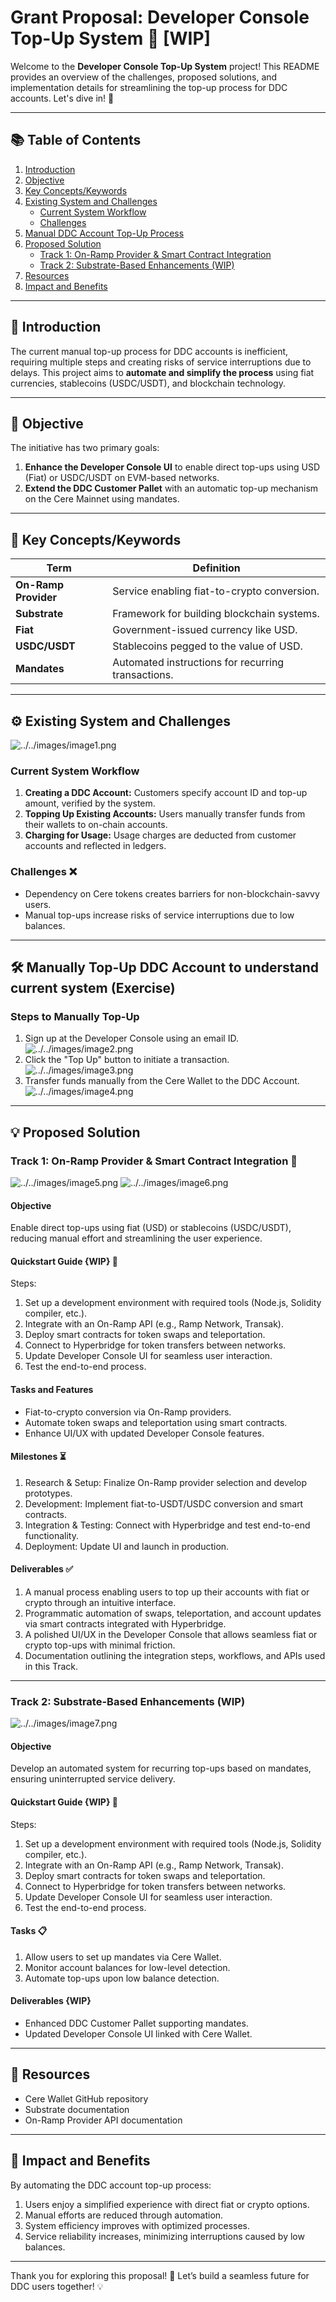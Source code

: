 # Grant Proposal: Developer Console Top-Up System 🚀 [WIP]

Welcome to the **Developer Console Top-Up System** project! This README provides an overview of the challenges, proposed solutions, and implementation details for streamlining the top-up process for DDC accounts. Let's dive in! 🌟

---

## 📚 Table of Contents

1. [Introduction](#-introduction)
2. [Objective](#-objective)
3. [Key Concepts/Keywords](#-key-conceptskeywords)
4. [Existing System and Challenges](#-existing-system-and-challenges)
    - [Current System Workflow](#current-system-workflow)
    - [Challenges](#challenges)
5. [Manual DDC Account Top-Up Process](#-manual-ddc-account-top-up-process)
6. [Proposed Solution](#-proposed-solution)
    - [Track 1: On-Ramp Provider & Smart Contract Integration](https://github.com/Cerebellum-Network/grant-program/blob/master/ideas/developer_console_topup/README.md#track-1-on-ramp-provider--smart-contract-integration-)
    - [Track 2: Substrate-Based Enhancements (WIP)](https://github.com/Cerebellum-Network/grant-program/blob/master/ideas/developer_console_topup/README.md#track-2-substrate-based-enhancements-wip)
7. [Resources](#-resources)
8. [Impact and Benefits](#-impact-and-benefits)

---

## 📝 Introduction

The current manual top-up process for DDC accounts is inefficient, requiring multiple steps and creating risks of service interruptions due to delays. This project aims to **automate and simplify the process** using fiat currencies, stablecoins (USDC/USDT), and blockchain technology.

---

## 🎯 Objective

The initiative has two primary goals:

1. **Enhance the Developer Console UI** to enable direct top-ups using USD (Fiat) or USDC/USDT on EVM-based networks.
2. **Extend the DDC Customer Pallet** with an automatic top-up mechanism on the Cere Mainnet using mandates.

---

## 🔑 Key Concepts/Keywords

| **Term**              | **Definition**                                                                 |
|------------------------|-------------------------------------------------------------------------------|
| **On-Ramp Provider**   | Service enabling fiat-to-crypto conversion.                                   |
| **Substrate**          | Framework for building blockchain systems.                                    |
| **Fiat**               | Government-issued currency like USD.                                         |
| **USDC/USDT**          | Stablecoins pegged to the value of USD.                                       |
| **Mandates**           | Automated instructions for recurring transactions.                            |

---

## ⚙️ Existing System and Challenges
![../../images/image1.png](../../images/image1.png)
### Current System Workflow

1. **Creating a DDC Account:** Customers specify account ID and top-up amount, verified by the system.
2. **Topping Up Existing Accounts:** Users manually transfer funds from their wallets to on-chain accounts.
3. **Charging for Usage:** Usage charges are deducted from customer accounts and reflected in ledgers.

### Challenges ❌
- Dependency on Cere tokens creates barriers for non-blockchain-savvy users.
- Manual top-ups increase risks of service interruptions due to low balances.

---

## 🛠️ Manually Top-Up DDC Account to understand current system (Exercise)

### Steps to Manually Top-Up

1. Sign up at the Developer Console using an email ID.
![../../images/image2.png](../../images/image2.png)
2. Click the "Top Up" button to initiate a transaction.
   ![../../images/image3.png](../../images/image3.png)
3. Transfer funds manually from the Cere Wallet to the DDC Account.
   ![../../images/image4.png](../../images/image4.png)

---

## 💡 Proposed Solution

### Track 1: On-Ramp Provider & Smart Contract Integration 🌉
![../../images/image5.png](../../images/image5.png)
![../../images/image6.png](../../images/image6.png)

#### Objective
Enable direct top-ups using fiat (USD) or stablecoins (USDC/USDT), reducing manual effort and streamlining the user experience.

#### Quickstart Guide {WIP} 🚀
Steps:
1. Set up a development environment with required tools (Node.js, Solidity compiler, etc.).
2. Integrate with an On-Ramp API (e.g., Ramp Network, Transak).
3. Deploy smart contracts for token swaps and teleportation.
4. Connect to Hyperbridge for token transfers between networks.
5. Update Developer Console UI for seamless user interaction.
6. Test the end-to-end process.

#### Tasks and Features
- Fiat-to-crypto conversion via On-Ramp providers.
- Automate token swaps and teleportation using smart contracts.
- Enhance UI/UX with updated Developer Console features.

#### Milestones ⏳
1. Research & Setup: Finalize On-Ramp provider selection and develop prototypes.
2. Development: Implement fiat-to-USDT/USDC conversion and smart contracts.
3. Integration & Testing: Connect with Hyperbridge and test end-to-end functionality.
4. Deployment: Update UI and launch in production.

#### Deliverables ✅
1. A manual process enabling users to top up their accounts with fiat or crypto through an intuitive interface.
2. Programmatic automation of swaps, teleportation, and account updates via smart contracts integrated with Hyperbridge.
3. A polished UI/UX in the Developer Console that allows seamless fiat or crypto top-ups with minimal friction.
4. Documentation outlining the integration steps, workflows, and APIs used in this Track.

---

### Track 2: Substrate-Based Enhancements (WIP)
![../../images/image7.png](../../images/image7.png)
#### Objective
Develop an automated system for recurring top-ups based on mandates, ensuring uninterrupted service delivery.

#### Quickstart Guide {WIP} 🚀
Steps:
1. Set up a development environment with required tools (Node.js, Solidity compiler, etc.).
2. Integrate with an On-Ramp API (e.g., Ramp Network, Transak).
3. Deploy smart contracts for token swaps and teleportation.
4. Connect to Hyperbridge for token transfers between networks.
5. Update Developer Console UI for seamless user interaction.
6. Test the end-to-end process.

#### Tasks 📋
1. Allow users to set up mandates via Cere Wallet.
2. Monitor account balances for low-level detection.
3. Automate top-ups upon low balance detection.

#### Deliverables {WIP}
- Enhanced DDC Customer Pallet supporting mandates.
- Updated Developer Console UI linked with Cere Wallet.

---

## 📖 Resources

- Cere Wallet GitHub repository
- Substrate documentation
- On-Ramp Provider API documentation

---

## 🌟 Impact and Benefits

By automating the DDC account top-up process:
1. Users enjoy a simplified experience with direct fiat or crypto options.
2. Manual efforts are reduced through automation.
3. System efficiency improves with optimized processes.
4. Service reliability increases, minimizing interruptions caused by low balances.

---

Thank you for exploring this proposal! 🚀 Let’s build a seamless future for DDC users together! 💡
